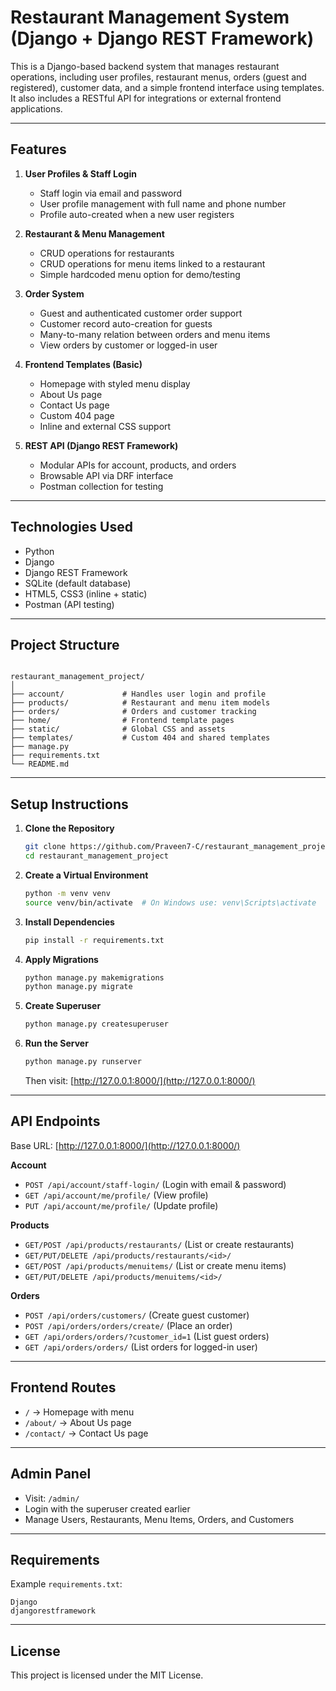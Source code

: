 # Restaurant Management System (Django + Django REST Framework)

This is a Django-based backend system that manages restaurant operations, including user profiles, restaurant menus, orders (guest and registered), customer data, and a simple frontend interface using templates. It also includes a RESTful API for integrations or external frontend applications.

---

## Features

1. **User Profiles & Staff Login**
   * Staff login via email and password
   * User profile management with full name and phone number
   * Profile auto-created when a new user registers

2. **Restaurant & Menu Management**
   * CRUD operations for restaurants
   * CRUD operations for menu items linked to a restaurant
   * Simple hardcoded menu option for demo/testing

3. **Order System**
   * Guest and authenticated customer order support
   * Customer record auto-creation for guests
   * Many-to-many relation between orders and menu items
   * View orders by customer or logged-in user

4. **Frontend Templates (Basic)**
   * Homepage with styled menu display
   * About Us page
   * Contact Us page
   * Custom 404 page
   * Inline and external CSS support

5. **REST API (Django REST Framework)**
   * Modular APIs for account, products, and orders
   * Browsable API via DRF interface
   * Postman collection for testing

---

## Technologies Used

* Python
* Django
* Django REST Framework
* SQLite (default database)
* HTML5, CSS3 (inline + static)
* Postman (API testing)

---

## Project Structure

```

restaurant_management_project/
│
├── account/             # Handles user login and profile
├── products/            # Restaurant and menu item models
├── orders/              # Orders and customer tracking
├── home/                # Frontend template pages
├── static/              # Global CSS and assets
├── templates/           # Custom 404 and shared templates
├── manage.py
├── requirements.txt
└── README.md

````

---

## Setup Instructions

1. **Clone the Repository**
   ```bash
   git clone https://github.com/Praveen7-C/restaurant_management_project.git
   cd restaurant_management_project
    ```

2. **Create a Virtual Environment**

   ```bash
   python -m venv venv
   source venv/bin/activate  # On Windows use: venv\Scripts\activate
   ```

3. **Install Dependencies**

   ```bash
   pip install -r requirements.txt
   ```

4. **Apply Migrations**

   ```bash
   python manage.py makemigrations
   python manage.py migrate
   ```

5. **Create Superuser**

   ```bash
   python manage.py createsuperuser
   ```

6. **Run the Server**

   ```bash
   python manage.py runserver
   ```

   Then visit: [http://127.0.0.1:8000/](http://127.0.0.1:8000/)

---

## API Endpoints

Base URL: [http://127.0.0.1:8000/](http://127.0.0.1:8000/)

**Account**

* `POST /api/account/staff-login/`            (Login with email & password)
* `GET /api/account/me/profile/`              (View profile)
* `PUT /api/account/me/profile/`              (Update profile)

**Products**

* `GET/POST /api/products/restaurants/`       (List or create restaurants)
* `GET/PUT/DELETE /api/products/restaurants/<id>/`
* `GET/POST /api/products/menuitems/`         (List or create menu items)
* `GET/PUT/DELETE /api/products/menuitems/<id>/`

**Orders**

* `POST /api/orders/customers/`               (Create guest customer)
* `POST /api/orders/orders/create/`           (Place an order)
* `GET /api/orders/orders/?customer_id=1`     (List guest orders)
* `GET /api/orders/orders/`                   (List orders for logged-in user)

---

## Frontend Routes

* `/`                  → Homepage with menu
* `/about/`            → About Us page
* `/contact/`          → Contact Us page

---

## Admin Panel

* Visit: `/admin/`
* Login with the superuser created earlier
* Manage Users, Restaurants, Menu Items, Orders, and Customers

---

## Requirements

Example `requirements.txt`:

```
Django
djangorestframework
```

---

## License

This project is licensed under the MIT License.

